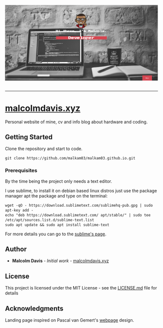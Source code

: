 <div align="center">
  <img src="images/pageHome.png" alt="Page home" height="50%vh"><br><br>
</div>

---

# [malcolmdavis.xyz](http://www.malcolmdavis.xyz)

Personal website of mine, cv and info blog about hardware and coding.

## Getting Started

Clone the repository and start to code.

```shell
git clone https://github.com/malkam03/malkam03.github.io.git
```

### Prerequisites

By the time being the project only needs a text editor.

I use sublime, to install it on debian based linux distros just use the package manager apt the package and type on the terminal:

```shell
wget -qO - https://download.sublimetext.com/sublimehq-pub.gpg | sudo apt-key add -
echo "deb https://download.sublimetext.com/ apt/stable/" | sudo tee /etc/apt/sources.list.d/sublime-text.list
sudo apt update && sudo apt install sublime-text
```

For more details you can go to the [sublime's page](https://www.sublimetext.com/docs/3/linux_repositories.html).

## Author

- **Malcolm Davis** - _Initial work_ - [malcolmdavis.xyz](https://github.com/malkam03/malkam03.github.io)

## License

This project is licensed under the MIT License - see the [LICENSE.md](LICENSE.md) file for details

## Acknowledgments

Landing page inspired on Pascal van Gemert's [webpage](http://www.pascalvangemert.nl/) design.
